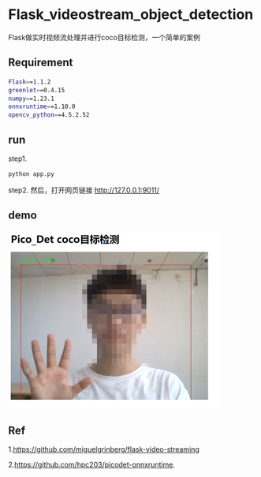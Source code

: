# Flask_videostream_object_detection
Flask做实时视频流处理并进行coco目标检测，一个简单的案例

## Requirement

```bash
Flask==1.1.2
greenlet==0.4.15
numpy==1.23.1
onnxruntime==1.10.0
opencv_python==4.5.2.52
```

## run

step1. 
```bash
python app.py
```
step2.
然后，打开网页链接 http://127.0.0.1:9011/



## demo

<img src=".\imgs\demo.png" alt="demo" style="zoom:50%;" />



## Ref

1.https://github.com/miguelgrinberg/flask-video-streaming

2.https://github.com/hpc203/picodet-onnxruntime.



